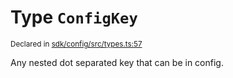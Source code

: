 # Type `ConfigKey`
<sub>Declared in [sdk/config/src/types.ts:57](https://github.com/dxos/dxos/blob/5efa14d7c/packages/sdk/config/src/types.ts#L57)</sub>


Any nested dot separated key that can be in config.




